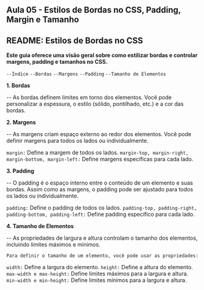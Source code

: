 ## Aula 05 - Estilos de Bordas no CSS, Padding, Margin e Tamanho

## README: Estilos de Bordas no CSS

**Este guia oferece uma visão geral sobre como estilizar bordas e controlar margens, padding e tamanhos no CSS.**

`--Índice`
`--Bordas`
`--Margens`
`--Padding`
`--Tamanho de Elementos`

**1. Bordas**

-- As bordas definem limites em torno dos elementos. Você pode personalizar a espessura, o estilo (sólido, pontilhado, etc.) e a cor das bordas.

**2. Margens**

-- As margens criam espaço externo ao redor dos elementos. Você pode definir margens para todos os lados ou individualmente.

`margin:` Define a margem de todos os lados.
`margin-top, margin-right, margin-bottom, margin-left:` Define margens específicas para cada lado.

**3. Padding**

-- O padding é o espaço interno entre o conteúdo de um elemento e suas bordas. Assim como as margens, o padding pode ser ajustado para todos os lados ou individualmente.

`padding:` Define o padding de todos os lados.
`padding-top, padding-right, padding-bottom, padding-left:` Define padding específico para cada lado.

**4. Tamanho de Elementos**

-- As propriedades de largura e altura controlam o tamanho dos elementos, incluindo limites máximos e mínimos.

`Para definir o tamanho de um elemento, você pode usar as propriedades:`

`width:` Define a largura do elemento.
`height:` Define a altura do elemento.
`max-width e max-height:` Define limites máximos para a largura e altura.
`min-width e min-height:` Define limites mínimos para a largura e altura.
